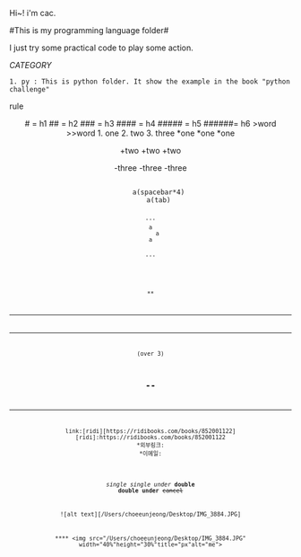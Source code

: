Hi~! i'm cac.

#This is my programming language folder#

I just try some practical code to play some action.

*CATEGORY*

    1. py : This is python folder. It show the example in the book "python challenge"
















rule
<header>
#     = h1
##    = h2
###   = h3
####  = h4
##### = h5
######= h6

<block quote>
>word
>>word

<ordered number>
1. one
2. two
3. three

<non-ordered number>
*one
    *one
        *one

+two
    +two
        +two

-three
    -three
        -three

<code>
    a(spacebar*4)
    a(tab)

<code block>
'''
a
    a
a

'''

<horizontal line>

**
***
****
(over 3)

--
---
----


<link>
link:[ridi][https://ridibooks.com/books/852001122]
[ridi]:https://ridibooks.com/books/852001122
*외부링크:<https://blog.naver.com/rlawjdgus051/222205258314>
*이메일:<jump528@naver.com>

<emphasis>

*single*
_single under_
**double**
__double under__
~~cancel~~

![alt text][/Users/choeeunjeong/Desktop/IMG_3884.JPG]

****<size>
<img src="/Users/choeeunjeong/Desktop/IMG_3884.JPG" width="40%"height="30%"title="px"alt="me"></img>

